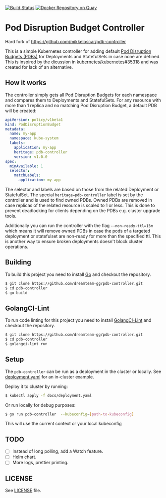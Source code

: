 [![Build Status](https://travis-ci.com/dreamteam-gg/pdb-controller.svg?branch=master)](https://travis-ci.com/dreamteam-gg/pdb-controller)
[![Docker Repository on Quay](https://quay.io/repository/dreamteam/pdb-controller/status "Docker Repository on Quay")](https://quay.io/repository/dreamteam/pdb-controller)

# Pod Disruption Budget Controller

Hard fork of https://github.com/mikkeloscar/pdb-controller

This is a simple Kubernetes controller for adding default [Pod Disruption
Budgets (PDBs)][pdb] for Deployments and StatefulSets in case none are defined. This
is inspired by the dicussion in
[kubernetes/kubernetes#35318](https://github.com/kubernetes/kubernetes/issues/35318)
and was created for lack of an alternative.

## How it works

The controller simply gets all Pod Disruption Budgets for each namespace and
compares them to Deployments and StatefulSets. For any resource with more than
1 replica and no matching Pod Disruption Budget, a default PDB will be created:

```yaml
apiVersion: policy/v1beta1
kind: PodDisruptionBudget
metadata:
  name: my-app
  namespace: kube-system
  labels:
    application: my-app
    heritage: pdb-controller
    version: v1.0.0
spec:
  minAvailable: 1
  selector:
    matchLabels:
      application: my-app
```

The selector and labels are based on those from the related Deployment or
StatefulSet. The special `heritage=pdb-controller` label is set by the
controller and is used to find owned PDBs. Owned PDBs are removed in case
replicas of the related resource is scaled to 1 or less. This
is done to prevent deadlocking for clients depending on the PDBs e.g. cluster
upgrade tools.

Additionally you can run the controller with the flag `--non-ready-ttl=15m`
which means it will remove owned PDBs in case the pods of a targeted deployment
or statefulset are non-ready for more than the specified ttl. This is another
way to ensure broken deployments doesn't block cluster operations.

## Building

To build this project you need to install [Go](https://golang.org/dl/) and checkout the repository.

```bash
$ git clone https://github.com/dreamteam-gg/pdb-controller.git
$ cd pdb-controller
$ go build
```

## GolangCI-Lint

To run code linting for this project you need to install [GolangCI-Lint](https://github.com/golangci/golangci-lint#install) and checkout the repository.

```bash
$ git clone https://github.com/dreamteam-gg/pdb-controller.git
$ cd pdb-controller
$ golangci-lint run
```

## Setup

The `pdb-controller` can be run as a deployment in the cluster or locally. See
[deployment.yaml](/docs/deployment.yaml) for an in-cluster example.

Deploy it to cluster by running:

```bash
$ kubectl apply -f docs/deployment.yaml
```

Or run locally for debug purposes:

```bash
$ go run pdb-controller  --kubeconfig=[path-to-kubeconfig]
```
This will use the current context or your local kubeconfig

## TODO

* [ ] Instead of long polling, add a Watch feature.
* [ ] Helm chart.
* [ ] More logs, prettier printing.

## LICENSE

See [LICENSE](LICENSE) file.

[pdb]: https://kubernetes.io/docs/tasks/run-application/configure-pdb/

